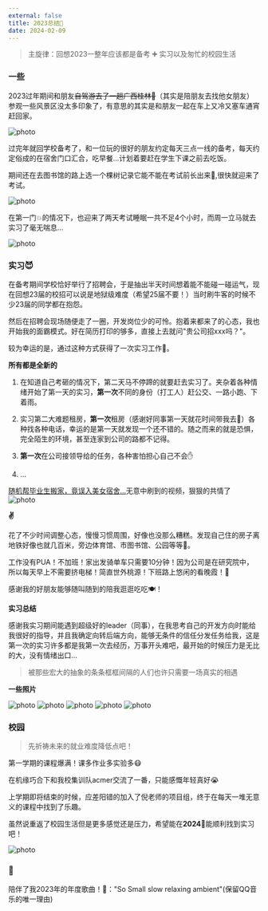 ```yaml
---
external: false
title: 2023总结🏃
date: 2024-02-09
---
```


> 主旋律：回想2023一整年应该都是备考 ➕ 实习以及匆忙的校园生活

### 一些

2023过年期间和朋友~~自驾游去了一趟广西桂林🙅~~（其实是陪朋友去找他女朋友）参观一些风景区没太多印象了，有意思的其实是和朋友一起在车上又冷又塞车通宵赶回家。

  ![photo](/assets/2023/Tweelet1.png)

过完年就回学校备考了，和一位玩的很好的朋友约定每天三点一线的备考，每天约定俗成的在宿舍门口汇合，吃早餐...计划着要赶在学生下课之前去吃饭。

期间还在去图书馆的路上选一个棵树记录它能不能在考试前长出来🌲,很快就迎来了考试。

  ![photo](/assets/2023/Tweelet2.png)

在第一门💥的情况下，也迎来了两天考试睡眠一共不足4个小时，而周一立马就去实习了毫无喘息...

  ![photo](/assets/2023/Tweelet3.png)

### 实习😈

在备考期间学校恰好举行了招聘会，于是抽出半天时间想着能不能碰一碰运气，现在回想23届的校招可以说是地狱级难度（希望25届不要！）当时刷牛客的时候不少23届的同学都在抱怨。

然后在招聘会现场随便走了一圈，开发岗位少的可怜。抱着来都来了的心态，我也开始我的面霸模式。好在简历打印的够多，直接上去就问"贵公司招xxx吗？"。

较为幸运的是，通过这种方式获得了一次实习工作💼。

**所有都是全新的**

1. 在知道自己考砸的情况下，第二天马不停蹄的就要赶去实习了。夹杂着各种情绪开始了第一天的实习，**第一次**不同的身份（打工人）赶公交、一路小跑、下着雨。

2. 实习第二大难题租房，**第一次**租房（感谢好同事第一天就花时间带我去🙏）各种找各种电话，幸运的是第一天就发现一个还不错的。随之而来的就是恐惧，完全陌生的环境，甚至连家到公司的路都不记得。

3. **第一次**在公司接领导给的任务，各种害怕担心自己不会✋

4. ...

[随机帮毕业生搬家，竟误入美女宿舍…](https://www.bilibili.com/video/BV1Bz4y177MS/?vd_source=744f8c9aefe6e026afd715c0d198f65f#reply175672958272)无意中刷到的视频，狠狠的共情了
![photo](/assets/2023/Tweelet4.png)

**✌️**

花了不少时间调整心态，慢慢习惯周围，好像也没那么糟糕。发现自己住的房子离地铁好像也就几百米，旁边体育馆、市图书馆、公园等等🤣。

工作没有PUA！不加班！家出发骑单车只需要10分钟！因为公司是在研究院中，所以每天早上不需要挤电梯！简直世外桃源！下班路上悠闲的看晚霞！🌇

感谢我的好朋友能够随叫随到的陪我逛逛吃吃🍽！️

**实习总结**

感谢我实习期间能遇到超级好的leader（同事），在我思考自己的开发方向时能给我很好的指导，并且我确定向转后端方向，能够无条件的信任分发任务给我，这是第一次的实习许多都是我第一次去经历，万事开头难吧，最开始的时候压力是无比的大，没有情绪出口...

> 被那些宏大的抽象的条条框框间隔的人们也许只需要一场真实的相遇

**一些照片**

![photo](/assets/2023/Tweelet5.png)
![photo](/assets/2023/Tweelet6.png)
![photo](/assets/2023/Tweelet9.png)
![photo](/assets/2023/Tweelet8.png)
![photo](/assets/2023/Tweelet7.png)



### 校园

> 先祈祷未来的就业难度降低点吧！

第一学期的课程爆满！课多作业多实验多😷

在机缘巧合下和我校集训队acmer交流了一番，只能感慨年轻真好😭

上学期即将结束的时候，应差阳错的加入了倪老师的项目组，终于在每天一堆无意义的课程中找到了乐趣。

虽然说重返了校园生活但是更多感觉还是压力，希望能在**2024**🐲能顺利找到实习吧！

![photo](/assets/2023/Tweelet10.png)

### 🤔️

陪伴了我2023年的年度歌曲！🎵："So Small slow relaxing ambient"(保留QQ音乐的唯一理由)
